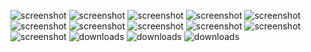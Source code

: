 ![screenshot](1b1.png)
![screenshot](ls.png)
![screenshot](grep.png)
![screenshot](cmds.png)
![screenshot](commands1.png)
![screenshot](commands2.png)
![screenshot](commands3.png)
![screenshot](commands4.png)
![screenshot](dc.png)
![screenshot](fc.png)
![screenshot](exp2.png)
![downloads](3(1).png)
![downloads](3(2).png)
![downloads](3(3).png)
